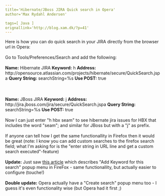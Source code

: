 ```yaml
---
title='Hibernate/JBoss JIRA Quick search in Opera'
author='Max Rydahl Andersen'

tags=[ Java ]
orignallink='http://blog.xam.dk/?p=41'
---
```

<div><p>Here is how you can do quick search in your JIRA directly from the browser url in Opera:
<br><br>
Go to Tools/Preferences/Search and add the following:
<br><br><b>Name:</b> Hibernate JIRA
<b>Keyword:</b> h
<b>Address:</b> http://opensource.atlassian.com/projects/hibernate/secure/QuickSearch.jspa  
<b>Query String:</b> searchString=%s
<b>Use POST:</b> true
<br><br><br><br><b>Name:</b> JBoss JIRA
<b>Keyword:</b> j
<b>Address:</b> http://jira.jboss.com/jira/secure/QuickSearch.jspa
<b>Query String:</b> searchString=%s
<b>Use POST:</b> true
<br><br>
Now I can just enter "h hbx seam" to see hibernate jira issues for HBX that includes the word "seam"; and similar for JBoss but with a "j" as prefix.
<br><br>
If anyone can tell how I get the same functionallity in Firefox then it would be great (note: I know you can add custom searches to the firefox search field; what I'm asking for is the "enter string in URL line and get a custom search executed"-feature)
<br><br><b>Update:</b> Just saw <a href="http://www.xyzcomputing.com/index.php?option=content&amp;task=view&amp;id=1002">this article</a> which describes "Add Keyword for this search" popup menu in FireFox - same functionallity, but actually easier to configure (touche!)
<br><br><b>Double update:</b> Opera actually have a "Create search" popup menu too - I guess it's even functionality wise (but Opera had it first ;)</p></div>
